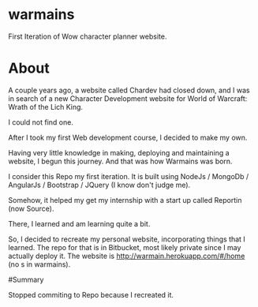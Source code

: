 # warmains
First Iteration of Wow character planner website.

# About
A couple years ago, a website called Chardev had closed down, and I was in search of a new Character Development website for World of Warcraft: Wrath of the Lich King.

I could not find one.

After I took my first Web development course, I decided to make my own.

Having very little knowledge in making, deploying and maintaining a website, I begun this journey. And that was how Warmains was born.

I consider this Repo my first iteration. It is built using NodeJs / MongoDb / AngularJs / Bootstrap / JQuery (I know don't judge me).

Somehow, it helped my get my internship with a start up called Reportin (now Source).

There, I learned and am learning quite a bit. 

So, I decided to recreate my personal website, incorporating things that I learned. The repo for that is in Bitbucket, most likely private since I may actually deploy it.
The website is http://warmain.herokuapp.com/#/home (no s in warmains).

#Summary

Stopped commiting to Repo because I recreated it.
